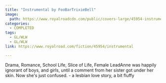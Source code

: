 ```yaml
---
title: "Instrumental by FooBarTrixieBell"
image:
  path: https://www.royalroadcdn.com/public/covers-large/45954-instrumental.jpg
categories:
  - COMPLETED
tags:
  - GL/WLW
  - GL/WLW
link: https://www.royalroad.com/fiction/45954/instrumental

---
```

Drama, Romance, School Life, Slice of Life, Female LeadAnne was happily ignorant of boys, and girls, until a comment from her sister got under her skin. Now she's just confused. - a lesbian love story, a bit fluffy


